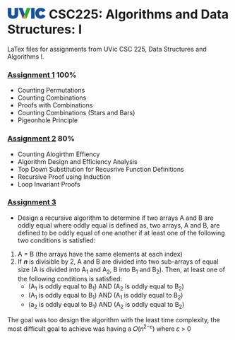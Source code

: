 # <img src="https://github.com/Dryd33n/Dryd33n/blob/main/logos/uvic.png" height="25"> CSC225: Algorithms and Data Structures: I
LaTex files for assignments from UVic CSC 225, Data Structures and Algorithms I. 

### [Assignment 1](Assignments/Assignment%201/Assignment1_Solution.pdf) 100%
- Counting Permutations
- Counting Combinations
- Proofs with Combinations
- Counting Combinations (Stars and Bars)
- Pigeonhole Principle

### [Assignment 2](Assignments/Assignment%202/Assignment2_Solution.pdf) 80%
- Counting Alogirthm Effiency
- Algorithm Design and Efficiency Analysis
- Top Down Substitution for Recusrive Function Definitions
- Recursive Proof using Induction
- Loop Invariant Proofs


### [Assignment 3](https://github.com/Dryd33n/uvic-csc-225/tree/main/Assignments/Assignment%203/src)
- Design a recursive algorithm to determine if two arrays A and B are oddly equal where oddly equal is defined as, two arrays, A and B, are defined to be oddly equal of one another if at least one of the following two conditions is satisfied:
1. A = B (the arrays have the same elements at each index)
2. If 𝒏 is divisible by 2, A and B are divided into two sub-arrays of equal size (A is divided into A<sub>1</sub> and A<sub>2</sub>, B into B<sub>1</sub> and B<sub>2</sub>). Then, at least one of the following conditions is satisfied:
   - (A<sub>1</sub> is oddly equal to B<sub>1</sub>) AND (A<sub>2</sub> is oddly equal to B<sub>2</sub>)
   - (A<sub>1</sub> is oddly equal to B<sub>1</sub>) AND (A<sub>1</sub> is oddly equal to B<sub>2</sub>)
   - (a<sub>2</sub> is oddly equal to B<sub>1</sub>) AND (A<sub>2</sub> is oddly equal to B<sub>2</sub>)

The goal was too design the algorithm with the least time complexity, the most difficult goal to achieve was having a 𝑂(𝑛<sup>2−𝜀</sup>) where 𝜀 > 0
